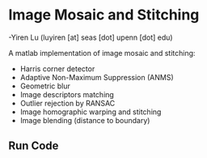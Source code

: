 # Image Mosaic and Stitching
-Yiren Lu (luyiren [at] seas [dot] upenn [dot] edu)

A matlab implementation of image mosaic and stitching:

- Harris corner detector
- Adaptive Non-Maximum Suppression (ANMS)
- Geometric blur
- Image descriptors matching
- Outlier rejection by RANSAC
- Image homographic warping and stitching
- Image blending (distance to boundary)

## Run Code
